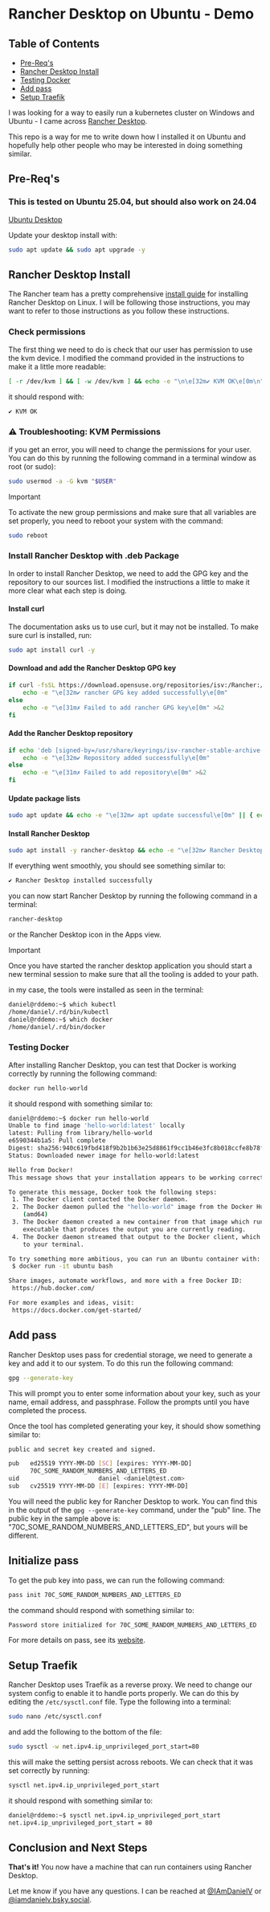 # Rancher Desktop on Ubuntu - Demo

## Table of Contents

- [Pre-Req's](#pre-reqs)
- [Rancher Desktop Install](#rancher-desktop-install)
- [Testing Docker](#testing-docker)
- [Add pass](#add-pass)
- [Setup Traefik](#setup-traefik)

I was looking for a way to easily run a kubernetes cluster on Windows and Ubuntu - I came across [Rancher Desktop](https://rancherdesktop.io/).

This repo is a way for me to write down how I installed it on Ubuntu and hopefully help other people who may be interested in doing something similar.

## Pre-Req's

### This is tested on Ubuntu 25.04, but should also work on 24.04

[Ubuntu Desktop](https://ubuntu.com/download/desktop)

Update your desktop install with:

```bash
sudo apt update && sudo apt upgrade -y
```

## Rancher Desktop Install

The Rancher team has a pretty comprehensive [install guide](https://docs.rancherdesktop.io/getting-started/installation/#linux) for installing Rancher Desktop on Linux. I will be following those instructions, you may want to refer to those instructions as you follow these instructions.

### Check permissions

The first thing we need to do is check that our user has permission to use the kvm device. I modified the command provided in the instructions to make it a little more readable:

```bash
[ -r /dev/kvm ] && [ -w /dev/kvm ] && echo -e "\n\e[32m✔ KVM OK\e[0m\n" || echo -e "\n\e[31m✗ problem with permissions\e[0m\n"
```

it should respond with:

```bash
✔ KVM OK
```

### ⚠️ Troubleshooting: KVM Permissions

if you get an error, you will need to change the permissions for your user. You can do this by running the following command in a terminal window as root (or sudo):

```bash
sudo usermod -a -G kvm "$USER"
```

> [!IMPORTANT]
> To activate the new group permissions and make sure that all variables are set properly, you need to reboot your system with the command:

```bash
sudo reboot
```

### Install Rancher Desktop with .deb Package

In order to install Rancher Desktop, we need to add the GPG key and the repository to our sources list. I modified the instructions a little to make it more clear what each step is doing.

#### Install curl

The documentation asks us to use curl, but it may not be installed. To make sure curl is installed, run:

```bash
sudo apt install curl -y
```

#### Download and add the Rancher Desktop GPG key

```bash
if curl -fsSL https://download.opensuse.org/repositories/isv:/Rancher:/stable/deb/Release.key | gpg --dearmor | sudo tee /usr/share/keyrings/isv-rancher-stable-archive-keyring.gpg > /dev/null; then
    echo -e "\e[32m✔ rancher GPG key added successfully\e[0m"
else
    echo -e "\e[31m✗ Failed to add rancher GPG key\e[0m" >&2
fi
```

#### Add the Rancher Desktop repository

```bash
if echo 'deb [signed-by=/usr/share/keyrings/isv-rancher-stable-archive-keyring.gpg] https://download.opensuse.org/repositories/isv:/Rancher:/stable/deb/ ./' | sudo tee /etc/apt/sources.list.d/isv-rancher-stable.list > /dev/null; then
    echo -e "\e[32m✔ Repository added successfully\e[0m"
else
    echo -e "\e[31m✗ Failed to add repository\e[0m" >&2
fi
```

#### Update package lists

```bash
sudo apt update && echo -e "\e[32m✔ apt update successful\e[0m" || { echo -e "\e[31m✗ apt update failed\e[0m" >&2;}
```

#### Install Rancher Desktop

```bash
sudo apt install -y rancher-desktop && echo -e "\e[32m✔ Rancher Desktop installed successfully\e[0m" || { echo -e "\e[31m✗ Rancher Desktop installation failed\e[0m" >&2;}
```

If everything went smoothly, you should see something similar to:

```bash
✔ Rancher Desktop installed successfully
```

you can now start Rancher Desktop by running the following command in a terminal:

```bash
rancher-desktop
```

or the Rancher Desktop icon in the Apps view.

> [!IMPORTANT]
> Once you have started the rancher desktop application you should start a new terminal session to make sure that all the tooling is added to your path.

in my case, the tools were installed as seen in the terminal:

```bash
daniel@rddemo:~$ which kubectl
/home/daniel/.rd/bin/kubectl
daniel@rddemo:~$ which docker
/home/daniel/.rd/bin/docker
```

### Testing Docker

After installing Rancher Desktop, you can test that Docker is working correctly by running the following command:

```bash
docker run hello-world
```

it should respond with something similar to:

```bash
daniel@rddemo:~$ docker run hello-world
Unable to find image 'hello-world:latest' locally
latest: Pulling from library/hello-world
e6590344b1a5: Pull complete 
Digest: sha256:940c619fbd418f9b2b1b63e25d8861f9cc1b46e3fc8b018ccfe8b78f19b8cc4f
Status: Downloaded newer image for hello-world:latest

Hello from Docker!
This message shows that your installation appears to be working correctly.

To generate this message, Docker took the following steps:
 1. The Docker client contacted the Docker daemon.
 2. The Docker daemon pulled the "hello-world" image from the Docker Hub.
    (amd64)
 3. The Docker daemon created a new container from that image which runs the
    executable that produces the output you are currently reading.
 4. The Docker daemon streamed that output to the Docker client, which sent it
    to your terminal.

To try something more ambitious, you can run an Ubuntu container with:
 $ docker run -it ubuntu bash

Share images, automate workflows, and more with a free Docker ID:
 https://hub.docker.com/

For more examples and ideas, visit:
 https://docs.docker.com/get-started/

```

## Add pass

Rancher Desktop uses pass for credential storage, we need to generate a key and add it to our system. To do this run the following command:

```bash
gpg --generate-key
```

This will prompt you to enter some information about your key, such as your name, email address, and passphrase. Follow the prompts until you have completed the process.

Once the tool has completed generating your key, it should show something similar to:

```bash
public and secret key created and signed.

pub   ed25519 YYYY-MM-DD [SC] [expires: YYYY-MM-DD]
      70C_SOME_RANDOM_NUMBERS_AND_LETTERS_ED
uid                      daniel <daniel@test.com>
sub   cv25519 YYYY-MM-DD [E] [expires: YYYY-MM-DD]
```

You will need the public key for Rancher Desktop to work. You can find this in the output of the `gpg --generate-key` command, under the "pub" line. The public key in the sample above is: "70C_SOME_RANDOM_NUMBERS_AND_LETTERS_ED", but yours will be different.

## Initialize pass

To get the pub key into pass, we can run the following command:

```bash
pass init 70C_SOME_RANDOM_NUMBERS_AND_LETTERS_ED
```

the command should respond with something similar to:

```bash
Password store initialized for 70C_SOME_RANDOM_NUMBERS_AND_LETTERS_ED
```

For more details on pass, see its [website](https://www.passwordstore.org/).

## Setup Traefik

Rancher Desktop uses Traefik as a reverse proxy. We need to change our system config to enable it to handle ports properly. We can do this by editing the `/etc/sysctl.conf` file. Type the following into a terminal:

```bash
sudo nano /etc/sysctl.conf
```

and add the following to the bottom of the file:

```bash
sudo sysctl -w net.ipv4.ip_unprivileged_port_start=80
```

this will make the setting persist across reboots. We can check that it was set correctly by running:

```bash
sysctl net.ipv4.ip_unprivileged_port_start
```

it should respond with something similar to:

```bash
daniel@rddemo:~$ sysctl net.ipv4.ip_unprivileged_port_start
net.ipv4.ip_unprivileged_port_start = 80
```

## Conclusion and Next Steps

**That's it!** You now have a machine that can run containers using Rancher Desktop.

Let me know if you have any questions. I can be reached at [@IAmDanielV](https://twitter.com/IAmDanielV) or [@iamdanielv.bsky.social](https://bsky.app/profile/iamdanielv.bsky.social).
